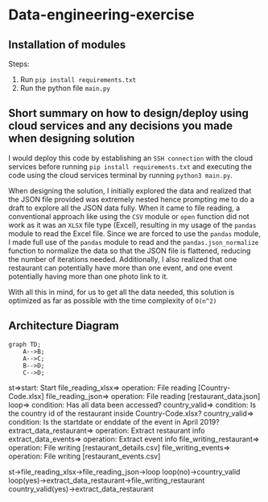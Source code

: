 # Data-engineering-exercise

## Installation of modules
Steps:
1) Run `pip install requirements.txt`
2) Run the python file `main.py`

## Short summary on how to design/deploy using cloud services and any decisions you made when designing solution
I would deploy this code by establishing an `SSH connection` with the cloud services before running `pip install requirements.txt` and executing the code using the cloud services terminal by running `python3 main.py`. 

When designing the solution, I initially explored the data and realized that the JSON file provided was extremely nested hence prompting me to do a draft to explore all the JSON data fully. When it came to file reading, a conventional approach like using the `CSV` module or `open` function did not work as it was an `XLSX` file type (Excel), resulting in my usage of the `pandas` module to read the Excel file. Since we are forced to use the `pandas` module, I made full use of the `pandas` module to read and the `pandas.json_normalize` function to normalize the data so that the JSON file is flattened, reducing the number of iterations needed. Additionally, I also realized that one restaurant can potentially have more than one event, and one event potentially having more than one photo link to it. 

With all this in mind, for us to get all the data needed, this solution is optimized as far as possible with the time complexity of `O(n^2)`

## Architecture Diagram
```mermaid
graph TD;
    A-->B;
    A-->C;
    B-->D;
    C-->D;
```
st=>start: Start
file_reading_xlsx=> operation: File reading [Country-Code.xlsx]
file_reading_json=> operation: File reading [restaurant_data.json]
loop=> condition: Has all data been accessed?
country_valid=> condition: Is the country id of the restaurant inside Country-Code.xlsx?
country_valid=> condition: Is the startdate or enddate of the event in April 2019?
extract_data_restaurant=> operation: Extract restaurant info
extract_data_events=> operation: Extract event info
file_writing_restaurant=> operation: File writing [restaurant_details.csv]
file_writing_events=> operation: File writing [restaurant_events.csv]


st->file_reading_xlsx->file_reading_json->loop
loop(no)->country_valid
loop(yes)->extract_data_restaurant->file_writing_restaurant
country_valid(yes)->extract_data_restaurant
